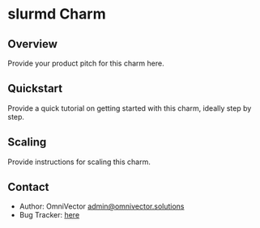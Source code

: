# slurmd Charm

Overview
--------

Provide your product pitch for this charm here.

Quickstart
----------

Provide a quick tutorial on getting started with this charm, ideally step by
step.

Scaling
-------

Provide instructions for scaling this charm.

Contact
-------
 - Author: OmniVector <admin@omnivector.solutions>
 - Bug Tracker: [here](https://github.com/omnivector-solutions/charm-slurmd)
